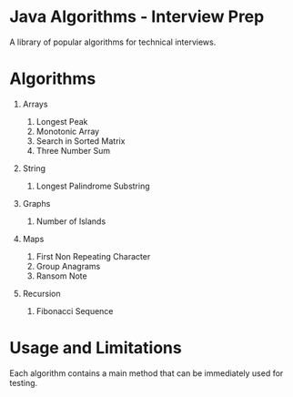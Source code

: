 # Java Algorithms - Interview Prep

A library of popular algorithms for technical interviews.

# Algorithms 

1. Arrays
    1. Longest Peak
    2. Monotonic Array
    3. Search in Sorted Matrix
    4. Three Number Sum

2. String
    1. Longest Palindrome Substring
    
2. Graphs
    1. Number of Islands
    
3. Maps
    1. First Non Repeating Character
    2. Group Anagrams
    3. Ransom Note

4. Recursion
    1. Fibonacci Sequence

# Usage and Limitations

Each algorithm contains a main method that can be immediately used for testing. 
